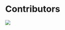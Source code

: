 # Contributors

<a href="https://github.com/azharanggakusuma/depublic/graphs/contributors">
  <img src="https://contrib.rocks/image?repo=azharanggakusuma/depublic" />
</a>
